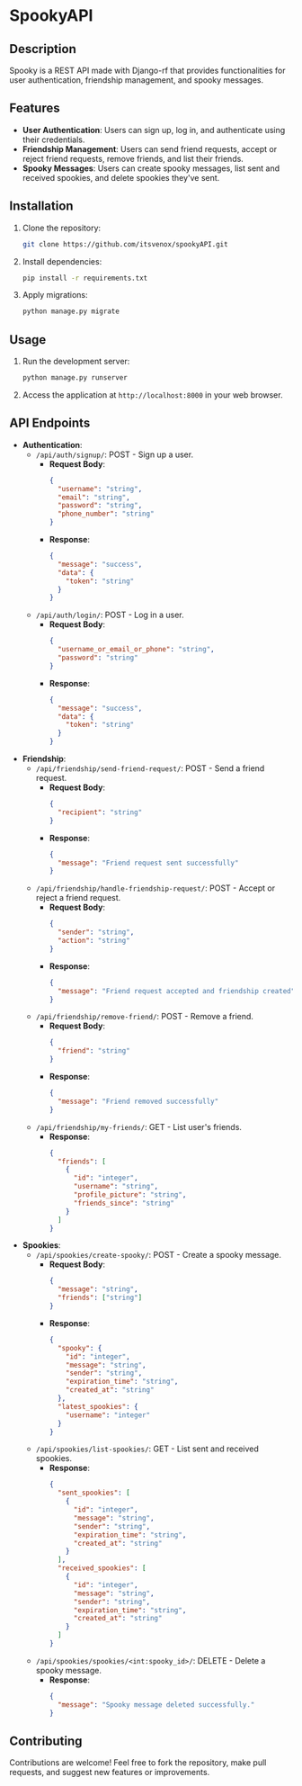 # SpookyAPI

## Description
Spooky is a REST API made with Django-rf that provides functionalities for user authentication, friendship management, and spooky messages.

## Features
- **User Authentication**: Users can sign up, log in, and authenticate using their credentials.
- **Friendship Management**: Users can send friend requests, accept or reject friend requests, remove friends, and list their friends.
- **Spooky Messages**: Users can create spooky messages, list sent and received spookies, and delete spookies they've sent.


## Installation
1. Clone the repository:
    ```bash
    git clone https://github.com/itsvenox/spookyAPI.git
    ```
2. Install dependencies:
    ```bash
    pip install -r requirements.txt
    ```
3. Apply migrations:
    ```bash
    python manage.py migrate
    ```


## Usage
1. Run the development server:
    ```bash
    python manage.py runserver
    ```
2. Access the application at `http://localhost:8000` in your web browser.


## API Endpoints
- **Authentication**:
  - `/api/auth/signup/`: POST - Sign up a user.
    - **Request Body**:
      ```json
      {
        "username": "string",
        "email": "string",
        "password": "string",
        "phone_number": "string"
      }
      ```
    - **Response**:
      ```json
      {
        "message": "success",
        "data": {
          "token": "string"
        }
      }
      ```
  - `/api/auth/login/`: POST - Log in a user.
    - **Request Body**:
      ```json
      {
        "username_or_email_or_phone": "string",
        "password": "string"
      }
      ```
    - **Response**:
      ```json
      {
        "message": "success",
        "data": {
          "token": "string"
        }
      }
      ```
- **Friendship**:
  - `/api/friendship/send-friend-request/`: POST - Send a friend request.
    - **Request Body**:
      ```json
      {
        "recipient": "string"
      }
      ```
    - **Response**:
      ```json
      {
        "message": "Friend request sent successfully"
      }
      ```
  - `/api/friendship/handle-friendship-request/`: POST - Accept or reject a friend request.
    - **Request Body**:
      ```json
      {
        "sender": "string",
        "action": "string"
      }
      ```
    - **Response**:
      ```json
      {
        "message": "Friend request accepted and friendship created"
      }
      ```
  - `/api/friendship/remove-friend/`: POST - Remove a friend.
    - **Request Body**:
      ```json
      {
        "friend": "string"
      }
      ```
    - **Response**:
      ```json
      {
        "message": "Friend removed successfully"
      }
      ```
  - `/api/friendship/my-friends/`: GET - List user's friends.
    - **Response**:
      ```json
      {
        "friends": [
          {
            "id": "integer",
            "username": "string",
            "profile_picture": "string",
            "friends_since": "string"
          }
        ]
      }
      ```
- **Spookies**:
  - `/api/spookies/create-spooky/`: POST - Create a spooky message.
    - **Request Body**:
      ```json
      {
        "message": "string",
        "friends": ["string"]
      }
      ```
    - **Response**:
      ```json
      {
        "spooky": {
          "id": "integer",
          "message": "string",
          "sender": "string",
          "expiration_time": "string",
          "created_at": "string"
        },
        "latest_spookies": {
          "username": "integer"
        }
      }
      ```
  - `/api/spookies/list-spookies/`: GET - List sent and received spookies.
    - **Response**:
      ```json
      {
        "sent_spookies": [
          {
            "id": "integer",
            "message": "string",
            "sender": "string",
            "expiration_time": "string",
            "created_at": "string"
          }
        ],
        "received_spookies": [
          {
            "id": "integer",
            "message": "string",
            "sender": "string",
            "expiration_time": "string",
            "created_at": "string"
          }
        ]
      }
      ```
  - `/api/spookies/spookies/<int:spooky_id>/`: DELETE - Delete a spooky message.
    - **Response**:
      ```json
      {
        "message": "Spooky message deleted successfully."
      }
      ```



## Contributing
Contributions are welcome! Feel free to fork the repository, make pull requests, and suggest new features or improvements.
